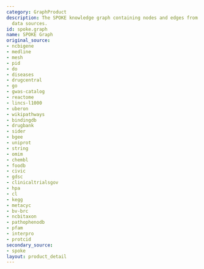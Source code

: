 ```yaml
---
category: GraphProduct
description: The SPOKE knowledge graph containing nodes and edges from multiple biomedical
  data sources.
id: spoke.graph
name: SPOKE Graph
original_source:
- ncbigene
- medline
- mesh
- pid
- do
- diseases
- drugcentral
- go
- gwas-catalog
- reactome
- lincs-l1000
- uberon
- wikipathways
- bindingdb
- drugbank
- sider
- bgee
- uniprot
- string
- omim
- chembl
- foodb
- civic
- gdsc
- clinicaltrialsgov
- hpa
- cl
- kegg
- metacyc
- bv-brc
- ncbitaxon
- pathophenodb
- pfam
- interpro
- protcid
secondary_source:
- spoke
layout: product_detail
---
```

